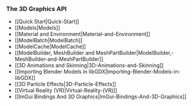 ### The 3D Graphics API
 * [[Quick Start|Quick-Start]]
 * [[Models|Models]]
 * [[Material and Environment|Material-and-Environment]]
 * [[ModelBatch|ModelBatch]]
 * [[ModelCache|ModelCache]]
 * [[ModelBuilder, MeshBuilder and MeshPartBuilder|ModelBuilder,-MeshBuilder-and-MeshPartBuilder]]
 * [[3D Animations and Skinning|3D-Animations-and-Skinning]]
 * [[Importing Blender Models in libGDX|Importing-Blender-Models-in-libGDX]]
 * [[3D Particle Effects|3D-Particle-Effects]]
 * [[Virtual Reality (VR)|Virtual-Reality-(VR)]]
 * [[ImGui Bindings And 3D Graphics|ImGui-Bindings-And-3D-Graphics]]